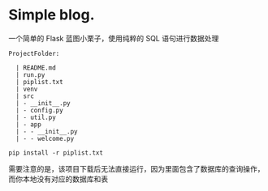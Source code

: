 # Simple blog.
一个简单的 Flask 蓝图小栗子，使用纯粹的 SQL 语句进行数据处理  

```
ProjectFolder:

  | README.md
  | run.py
  | piplist.txt
  | venv
  | src
  | - __init__.py
  | - config.py
  | - util.py
  | - app
  | - - __init__.py
  | - - welcome.py
```

```shell
pip install -r piplist.txt
```

需要注意的是，该项目下载后无法直接运行，因为里面包含了数据库的查询操作，而你本地没有对应的数据库和表
